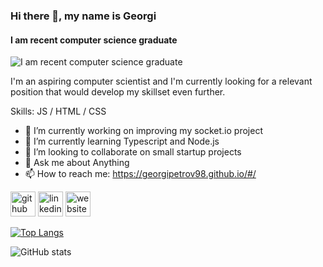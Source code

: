 ### Hi there 👋, my name is Georgi
#### I am recent computer science graduate
![I am recent computer science graduate](https://ar)

I'm an aspiring computer scientist and I'm currently looking for a relevant position that would develop my skillset even further.

Skills:  JS / HTML / CSS

- 🔭 I’m currently working on improving my socket.io project 
- 🌱 I’m currently learning Typescript and Node.js 
- 👯 I’m looking to collaborate on small startup projects 
- 💬 Ask me about Anything 
- 📫 How to reach me: https://georgipetrov98.github.io/#/ 


[<img src='https://cdn.jsdelivr.net/npm/simple-icons@3.0.1/icons/github.svg' alt='github' height='40'>](https://github.com/georgipetrov98)  [<img src='https://cdn.jsdelivr.net/npm/simple-icons@3.0.1/icons/linkedin.svg' alt='linkedin' height='40'>](https://www.linkedin.com/in/george-petrov-b571b31a1//)  [<img src='https://cdn.jsdelivr.net/npm/simple-icons@3.0.1/icons/icloud.svg' alt='website' height='40'>](https://georgipetrov98.github.io/#/)  

[![Top Langs](https://github-readme-stats.vercel.app/api/top-langs/?username=georgipetrov98)](https://github.com/anuraghazra/github-readme-stats)

![GitHub stats](https://github-readme-stats.vercel.app/api?username=georgipetrov98&show_icons=true)  

